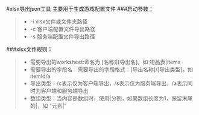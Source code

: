 #xlsx导出json工具
主要用于生成游戏配置文件
###启动参数：
>* -i xlsx文件或文件夹路径
>* -c 客户端配置文件导出路径
>* -s 服务端配置文件导出路径

###xlsx文件规则：
>* 需要导出的worksheet:命名为 [名称]|[导出名]。如 物品表|items
>* 需要导出的字段名：需要导出的字段格式：[导出名称]/[导出类型]。如 itemId/a
>* 导出类型：/c表示仅为客户端导出，/s表示仅为服务端导出，/a表示同时为客户端和服务端导出
>* 数组类型：当内容是数组时，使用|分割，如果数组长度为1，保留末尾的|，如 "元素|"

